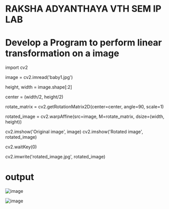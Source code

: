 
# RAKSHA ADYANTHAYA VTH SEM IP LAB
# Develop a Program to perform linear transformation on a image 

import cv2

image = cv2.imread('baby1.jpg')

height, width = image.shape[:2]

center = (width/2, height/2)

rotate_matrix = cv2.getRotationMatrix2D(center=center, angle=90, scale=1)

rotated_image = cv2.warpAffine(src=image, M=rotate_matrix, dsize=(width, height))

cv2.imshow('Original image', image)
cv2.imshow('Rotated image', rotated_image)

cv2.waitKey(0)

cv2.imwrite('rotated_image.jpg', rotated_image)

# output
![image](https://user-images.githubusercontent.com/96234626/148198022-8d429fdf-4095-44ae-9147-bfe3ac042b5c.png)


![image](https://user-images.githubusercontent.com/96234626/148198198-0b6633ce-68c7-4355-8890-3ce26d787124.png)
